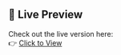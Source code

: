 ## 🚀 Live Preview

Check out the live version here:  
👉 [Click to View](https://themededits.github.io/AI-Phunk/)
